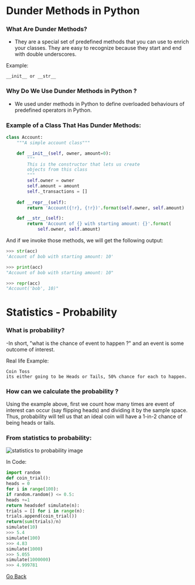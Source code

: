 # Dunder Methods in Python


### What Are Dunder Methods?

- They are a special set of predefined methods that you can use to enrich your classes. They are easy to recognize because they start and end with double underscores.

Example:
```
__init__ or __str__
```

### Why Do We Use Dunder Methods in Python ?

- We used under methods in Python to define overloaded behaviours of predefined operators in Python.


### Example of a Class That Has Dunder Methods:

```python
class Account:
    """A simple account class"""

    def __init__(self, owner, amount=0):
        """
        This is the constructor that lets us create
        objects from this class
        """
        self.owner = owner
        self.amount = amount
        self._transactions = []
    
    def __repr__(self):
        return 'Account({!r}, {!r})'.format(self.owner, self.amount)

    def __str__(self):
        return 'Account of {} with starting amount: {}'.format(
            self.owner, self.amount)
```

And if we invoke those methods, we will get the following output:

```python
>>> str(acc)
'Account of bob with starting amount: 10'

>>> print(acc)
"Account of bob with starting amount: 10"

>>> repr(acc)
"Account('bob', 10)"
```

# Statistics - Probability


### What is probability?

-In short, "what is the chance of event to happen ?" and an event is some outcome of interest. 

Real life Example:
```
Coin Toss
its either going to be Heads or Tails, 50% chance for each to happen.
```

### How can we calculate the probability ?

Using the example above, first we count how many times are event of interest can occur (say flipping heads) and dividing it by the sample space. Thus, probability will tell us that an ideal coin will have a 1-in-2 chance of being heads or tails.


### From statistics to probability:

![statistics to probability image](https://i.imgur.com/GtbawRt.jpg)


In Code:

```python
import random
def coin_trial():
heads = 0
for i in range(100):
if random.random() <= 0.5:
heads +=1
return headsdef simulate(n):
trials = [] for i in range(n):
trials.append(coin_trial())
return(sum(trials)/n)
simulate(10)
>>> 5.4
simulate(100)
>>> 4.83
simulate(1000)
>>> 5.055
simulate(1000000)
>>> 4.999781
```


[Go Back](https://musaabshalaldeh.github.io/reading-notes/)